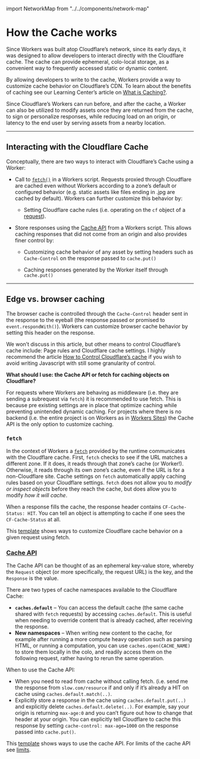 import NetworkMap from "../../components/network-map"

# How the Cache works

Since Workers was built atop Cloudflare’s network, since its early days, it was designed to allow developers to interact directly with the Cloudflare cache. The cache can provide ephemeral, colo-local storage, as a convenient way to frequently accessed static or dynamic content.

By allowing developers to write to the cache, Workers provide a way to customize cache behavior on Cloudflare’s CDN. To learn about the benefits of caching see our Learning Center’s article on [What is Caching?](https://www.cloudflare.com/learning/cdn/what-is-caching/).

Since Cloudflare’s Workers can run before, and after the cache, a Worker can also be utilized to modify assets once they are returned from the cache, to sign or personalize responses, while reducing load on an origin, or latency to the end user by serving assets from a nearby location.

--------------------------------

## Interacting with the Cloudflare Cache

Conceptually, there are two ways to interact with Cloudflare’s Cache using a Worker:

- Call to [`fetch()`](/runtime-apis/fetch) in a Workers script. Requests proxied through Cloudflare are cached even without Workers according to a zone’s default or configured behavior (e.g. static assets like files ending in .jpg are cached by default). Workers can further customize this behavior by:

  - Setting Cloudflare cache rules (i.e. operating on the `cf` object of a [request](/runtime-apis/request)).

- Store responses using the [Cache API](/runtime-apis/cache) from a Workers script. This allows caching responses that did not come from an origin and also provides finer control by:

  - Customizing cache behavior of any asset by setting headers such as `Cache-Control` on the response passed to `cache.put()`

  - Caching responses generated by the Worker itself through `cache.put()`

--------------------------------

## Edge vs. browser caching

The browser cache is controlled through the `Cache-Control` header sent in the response to the eyeball (the response passed or promised to `event.respondWith()`). Workers can customize browser cache behavior by setting this header on the response.

We won’t discuss in this article, but other means to control Cloudflare’s cache include: Page rules and Cloudflare cache settings. I highly recommend the article [How to Control Cloudflare’s cache](https://support.cloudflare.com/hc/en-us/articles/202775670) if you wish to avoid writing Javascript with still some granularity of control.

**What should I use: the Cache API or fetch for caching objects on Cloudflare?**

For requests where Workers are behaving as middleware (i.e. they are sending a subrequest via `fetch`) it is recommended to use fetch. This is because pre existing settings are in place that optimize caching while preventing unintended dynamic caching. For projects where there is no backend (i.e. the entire project is on Workers as in [Workers Sites](/sites)) the Cache API is the only option to customize caching.

### `fetch`

In the context of Workers a [`fetch`](/runtime-apis/fetch) provided by the runtime communicates with the Cloudflare cache. First, `fetch` checks to see if the URL matches a different zone. If it does, it reads through that zone’s cache (or Worker!). Otherwise, it reads through its own zone’s cache, even if the URL is for a non-Cloudflare site. Cache settings on `fetch` automatically apply caching rules based on your Cloudflare settings. `fetch` does not allow you to _modify or inspect objects_ before they reach the cache, but does allow you to modify _how it will cache_.

When a response fills the cache, the response header contains `CF-Cache-Status: HIT`. You can tell an object is attempting to cache if one sees the `CF-Cache-Status` at all.

This [template](/examples/pages/cache_ttl) shows ways to customize Cloudflare cache behavior on a given request using fetch.

### [Cache API](/runtime-apis/cache)

The Cache API can be thought of as an ephemeral key-value store, whereby the `Request` object (or more specifically, the request URL) is the key, and the `Response` is the value.

There are two types of cache namespaces available to the Cloudflare Cache:

- __`caches.default`__ – You can access the default cache (the same cache shared with `fetch` requests) by accessing `caches.default`. This is useful when needing to override content that is already cached, after receiving the response.
- __New namespaces__ – When writing new content to the cache, for example after running a more compute heavy operation such as parsing HTML, or running a computation, you can use `caches.open(CACHE_NAME)` to store them locally in the colo, and readily access them on the following request, rather having to rerun the same operation.

When to use the Cache API:

- When you need to read from cache without calling fetch. (i.e. send me the response from `slow.com/resource` if and only if it’s already a HIT on cache using `caches.default.match(..)`.
- Explicitly store a response in the cache using `caches.default.put(..)` and explicitly delete `caches.default.delete(..)`. For example, say your origin is returning `max-age:0` and you can’t figure out how to change that header at your origin. You can explicitly tell Cloudflare to cache this response by setting `cache-control: max-age=1000` on the response passed into `cache.put()`.

This [template](/examples/pages/cache_api) shows ways to use the cache API. For limits of the cache API see [limits](/platform/limits#cache-api-limits).
